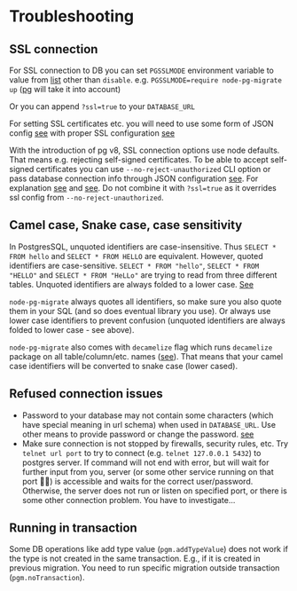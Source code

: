 # Troubleshooting

## SSL connection

For SSL connection to DB you can set `PGSSLMODE` environment variable to value from [list](https://www.postgresql.org/docs/current/static/libpq-connect.html#LIBPQ-CONNECT-SSLMODE) other than `disable`.
e.g. `PGSSLMODE=require node-pg-migrate up` ([pg](https://github.com/brianc/node-postgres/blob/main/CHANGELOG.md#v260) will take it into account)

Or you can append `?ssl=true` to your `DATABASE_URL`

For setting SSL certificates etc. you will need to use some form of JSON config [see](/cli)
with proper SSL configuration [see](https://node-postgres.com/features/ssl)

With the introduction of pg v8, SSL connection options use node defaults. That means e.g. rejecting self-signed
certificates. To be able to accept self-signed certificates you can use `--no-reject-unauthorized` CLI option
or pass database connection info through JSON configuration [see](/cli).
For explanation [see](https://node-postgres.com/announcements#2020-02-25) and [see](https://github.com/brianc/node-postgres/issues/2009).
Do not combine it with `?ssl=true` as it overrides ssl config from `--no-reject-unauthorized`.

## Camel case, Snake case, case sensitivity

In PostgresSQL, unquoted identifiers are case-insensitive. Thus `SELECT * FROM hello` and `SELECT * FROM HELLO` are equivalent.
However, quoted identifiers are case-sensitive. `SELECT * FROM "hello"`, `SELECT * FROM "HELLO"` and `SELECT * FROM "HeLLo"`
are trying to read from three different tables.
Unquoted identifiers are always folded to a lower case.
[See](https://www.postgresql.org/docs/current/sql-syntax-lexical.html#SQL-SYNTAX-IDENTIFIERS)

`node-pg-migrate` always quotes all identifiers, so make sure you also quote them in your SQL (and so does eventual library you use).
Or always use lower case identifiers to prevent confusion (unquoted identifiers are always folded to lower case - see above).

`node-pg-migrate` also comes with `decamelize` flag which runs `decamelize` package on all table/column/etc. names ([see](/cli#configuration)). That means that your camel case identifiers will be converted to snake case (lower cased).

## Refused connection issues

- Password to your database may not contain some characters (which have special meaning in url schema) when used in `DATABASE_URL`.
  Use other means to provide password or change the password. [see](https://github.com/salsita/node-pg-migrate/issues/439)
- Make sure connection is not stopped by firewalls, security rules, etc.
  Try `telnet url port` to try to connect (e.g. `telnet 127.0.0.1 5432`) to postgres server.
  If command will not end with error, but will wait for further input from you, server (or some other service running on that port :man_shrugging:) is accessible and waits for the correct user/password.
  Otherwise, the server does not run or listen on specified port, or there is some other connection problem. You have to investigate...

## Running in transaction

Some DB operations like add type value (`pgm.addTypeValue`) does not work if the type is not created in the same
transaction.
E.g., if it is created in previous migration.
You need to run specific migration outside transaction
(`pgm.noTransaction`).
